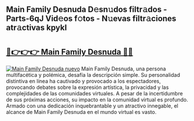 ## Main Family Desnuda D𝚎sn𝚞dos filtr𝚊dos - Parts-6qJ Vid𝚎os f𝚘tos - N𝚞evas filtr𝚊ciones atr𝚊ctivas kpykI

# <h2><a href="http://mbddkbj.tromn.icu/?c=Main+Family+Desnuda">🔗👉👉👉 Main Family Desnuda 🔗🔗</a></h2>

[![Main Family Desnuda nuevo](https://i.imgur.com/pEAQMta.gif)](http://mbddkbj.tromn.icu/?c=Main+Family+Desnuda)
Main Family Desnuda, una persona multifacética y polémica, desafía la descripción simple. Su personalidad distintiva en línea ha cautivado y provocado a los espectadores, provocando debates sobre la expresión artística, la privacidad y las complejidades de las comunidades virtuales. A pesar de la incertidumbre de sus próximas acciones, su impacto en la comunidad virtual es profundo. Armado con una dedicación inquebrantable y un atractivo innegable, el alcance de Main Family Desnuda en el mundo virtual es vasto.
